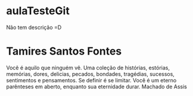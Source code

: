 # aulaTesteGit
Não tem descrição =D

# Tamires Santos Fontes

Você é aquilo que ninguém vê. Uma coleção de histórias, estórias, memórias, dores, delicias, pecados, bondades, tragédias, sucessos, sentimentos e pensamentos. Se definir é se limitar. Você é um eterno parênteses em aberto, enquanto sua eternidade durar.
Machado de Assis